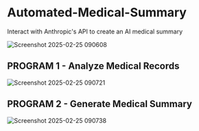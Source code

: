 # Automated-Medical-Summary
Interact with Anthropic's API to create an AI medical summary

![Screenshot 2025-02-25 090608](https://github.com/user-attachments/assets/6c0179d4-e279-44de-9ccf-d19ed3c2d317)

## PROGRAM 1 - Analyze Medical Records
![Screenshot 2025-02-25 090721](https://github.com/user-attachments/assets/ff43a876-818c-440d-a762-015ee7d41b55)

## PROGRAM 2 - Generate Medical Summary
![Screenshot 2025-02-25 090738](https://github.com/user-attachments/assets/ce3df3e9-eab1-42e4-9684-c713b6228a53)

